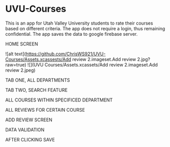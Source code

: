 # UVU-Courses
This is an app for Utah Valley University students to rate their courses based on different criteria. The app does not require a login, thus remaining confidential.
The app saves the data to google firebase server. 

HOME SCREEN


![alt text](https://github.com/ChrisWS921/UVU-Courses/Assets.xcassests/Add review 2.imageset.Add review 2.jpg?raw=true)
![](UVU Courses/Assets.xcassets/Add review 2.imageset.Add review 2.jpeg)




TAB ONE, ALL DEPARTMENTS





TAB TWO, SEARCH FEATURE






ALL COURSES WITHIN SPECIFICED DEPARTMENT






ALL REVIEWS FOR CERTAIN COURSE






ADD REVIEW SCREEN






DATA VALIDATION 






AFTER CLICKING SAVE
